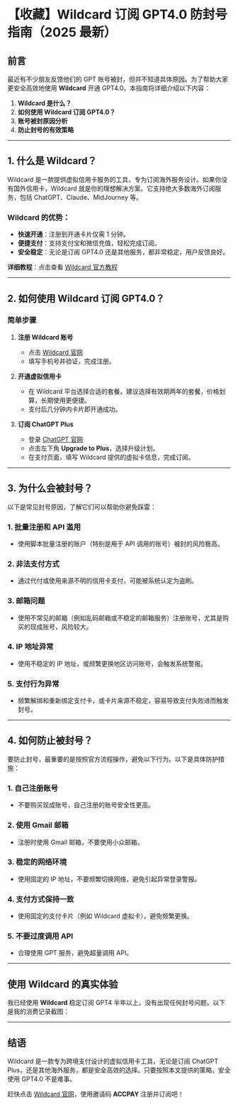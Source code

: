 # 【收藏】Wildcard 订阅 GPT4.0 防封号指南（2025 最新）


## 前言

最近有不少朋友反馈他们的 GPT 账号被封，但并不知道具体原因。为了帮助大家更安全高效地使用 **Wildcard** 开通 GPT4.0，本指南将详细介绍以下内容：

1. **Wildcard 是什么？**  
2. **如何使用 Wildcard 订阅 GPT4.0？**  
3. **账号被封原因分析**  
4. **防止封号的有效策略**  

---

## 1. 什么是 Wildcard？

Wildcard 是一款提供虚拟信用卡服务的工具，专为订阅海外服务设计。如果你没有国外信用卡，Wildcard 就是你的理想解决方案。它支持绝大多数海外订阅服务，包括 ChatGPT、Claude、MidJourney 等。

### Wildcard 的优势：

- **快速开通**：注册到开通卡片仅需 1 分钟。
- **便捷支付**：支持支付宝和微信充值，轻松完成订阅。
- **安全稳定**：无论是订阅 GPT4.0 还是其他服务，都非常稳定，用户反馈良好。

**详细教程**：点击查看 [Wildcard 官方教程](https://bit.ly/bewildcard)  

---

## 2. 如何使用 Wildcard 订阅 GPT4.0？

### 简单步骤

1. **注册 Wildcard 账号**  
   - 点击 [Wildcard 官网](https://bit.ly/bewildcard)  
   - 填写手机号并验证，完成注册。

2. **开通虚拟信用卡**  
   - 在 Wildcard 平台选择合适的套餐。建议选择有效期两年的套餐，价格划算，长期使用更便捷。  
   - 支付后几分钟内卡片即开通成功。

3. **订阅 ChatGPT Plus**  
   - 登录 [ChatGPT 官网](https://chat.openai.com/)  
   - 点击左下角 **Upgrade to Plus**，选择升级计划。  
   - 在支付页面，填写 Wildcard 提供的虚拟卡信息，完成订阅。

---

## 3. 为什么会被封号？

以下是常见封号原因，了解它们可以帮助你避免踩雷：

### 1. **批量注册和 API 滥用**  
- 使用脚本批量注册的账户（特别是用于 API 调用的账号）被封的风险极高。

### 2. **非法支付方式**  
- 通过代付或使用来源不明的信用卡支付，可能被系统认定为盗刷。

### 3. **邮箱问题**  
- 使用不常见的邮箱（例如乱码邮箱或不稳定的邮箱服务）注册账号，尤其是购买的现成账号，风险较大。

### 4. **IP 地址异常**  
- 使用不稳定的 IP 地址，或频繁更换地区访问账号，会触发系统警报。

### 5. **支付行为异常**  
- 频繁解绑和重新绑定支付卡，或卡片来源不稳定，容易导致支付失败进而触发封号。

---

## 4. 如何防止被封号？

要防止封号，最重要的是按照官方流程操作，避免以下行为。以下是具体防护措施：

### 1. **自己注册账号**  
- 不要购买现成账号，自己注册的账号安全性更高。

### 2. **使用 Gmail 邮箱**  
- 注册时使用 Gmail 邮箱，不要使用小众邮箱。

### 3. **稳定的网络环境**  
- 使用固定的 IP 地址，不要频繁切换网络，避免引起异常登录警报。

### 4. **支付方式保持一致**  
- 使用固定的支付卡片（例如 Wildcard 虚拟卡），避免频繁更换。

### 5. **不要过度调用 API**  
- 合理使用 GPT 服务，避免超量调用 API。

---

## 使用 Wildcard 的真实体验

我已经使用 **Wildcard** 稳定订阅 GPT4 半年以上，没有出现任何封号问题。以下是我的消费记录截图：  

---

## 结语

Wildcard 是一款专为跨境支付设计的虚拟信用卡工具，无论是订阅 ChatGPT Plus，还是其他海外服务，都是安全高效的选择。只要按照本文提供的策略，安全使用 GPT4.0 不是难事。

赶快点击 [Wildcard 官网](https://bit.ly/bewildcard)，使用邀请码 **ACCPAY** 注册并订阅吧！
